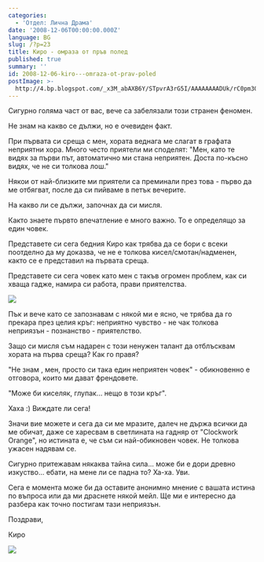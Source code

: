```yaml
---
categories:
  - 'Отдел: Лична Драма'
date: '2008-12-06T00:00:00.000Z'
language: BG
slug: /?p=23
title: Киро - омраза от пръв полед
published: true
summary: ''
id: 2008-12-06-kiro---omraza-ot-prav-poled
postImage: >-
  http://4.bp.blogspot.com/_x3M_abAXB6Y/STpvrA3rG5I/AAAAAAAADUk/rC0pm30CxNE/s320/kikiii-poster.jpg
---
```


Сигурно голяма част от вас, вече са забелязали този странен феномен.


Не знам на какво се дължи, но е очевиден факт.


При първата си среща с мен, хората веднага ме слагат в графата неприятни хора. Много често приятели ми споделят: "Мен, като те видях за първи път, автоматично ми стана неприятен. Доста по-късно видях, че не си толкова лош."


Някои от най-близките ми приятели са преминали през това - първо да ме отбягват, после да си пийваме в петък вечерите.


На какво ли се дължи, започнах да си мисля.


Както знаете първто впечатление е много важно. То е определящо за един човек.


Представете си сега бедния Киро как трябва да се бори с всеки поотделно да му доказва, че не е толкова кисел/смотан/надменен, както се е представил на първата среща.


Представете си сега човек като мен с такъв огромен проблем, как си хваща гадже, намира си работа, прави приятелства.

![](http://4.bp.blogspot.com/_x3M_abAXB6Y/STpvrA3rG5I/AAAAAAAADUk/rC0pm30CxNE/s320/kikiii-poster.jpg)


Пък и вече като се запознавам с някой ми е ясно, че трябва да го прекара през целия кръг: неприятно чувство - не чак толкова неприязън - познанство - приятелство.


Защо си мисля съм надарен с този ненужен талант да отблъсквам хората на първа среща? Как го правя?

"Не знам , мен, просто си така един неприятен човек" - обикновенно е отговора, които ми дават френдовете.

"Може би киселяк, глупак... нещо в този кръг".


Хаха :) Виждате ли сега!


Значи вие можете и сега да си ме мразите, далеч не държа всички да ме обичат, даже се харесвам в светлината на гадняр от "Clockwork Orange", но истината е, че съм си най-обикновен човек. Не толкова ужасен надявам се.


Сигурно притежавам някаква тайна сила... може би е дори древно изкуство... ебати, на мене ли се падна то? Ха-ха. Уви.


Сега е момента може би да оставите анонимно мнение с вашата истина по въпроса или да ми драснете някой мейл. Ще ми е интересно да разбера как точно постигам тази неприязън.


Поздрави,


Киро

![](http://2.bp.blogspot.com/_x3M_abAXB6Y/STpvzRPkiCI/AAAAAAAADUs/fHKnWyRqEnA/s320/kiki+pig.jpg)
